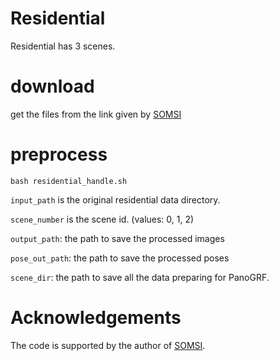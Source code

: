 # Residential
Residential has 3 scenes.

# download 
get the files from the link given by [SOMSI](https://drive.google.com/drive/folders/16gtKsBxyj6Uq-PWKe1QD2Xp9qID-Kr7n)

# preprocess
```
bash residential_handle.sh
```

`input_path` is the original residential data directory.

`scene_number` is the scene id. (values: 0, 1, 2)

`output_path`: the path to save the processed images

`pose_out_path`: the path to save the processed poses

`scene_dir`: the path to save all the data preparing for PanoGRF.


# Acknowledgements
The code is supported by the author of [SOMSI](https://github.com/tedyhabtegebrial/SoftOcclusionMSI).

